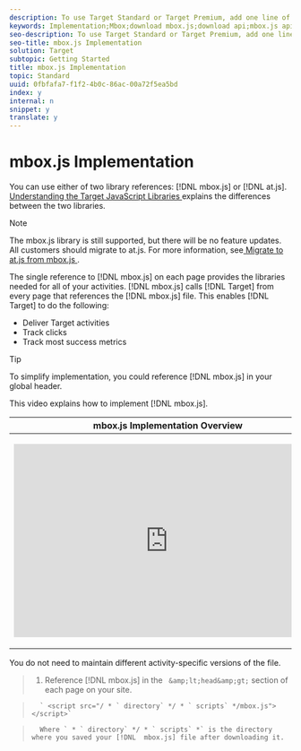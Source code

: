 ```yaml
---
description: To use Target Standard or Target Premium, add one line of code to call mbox.js.
keywords: Implementation;Mbox;download mbox.js;download api;mbox.js api
seo-description: To use Target Standard or Target Premium, add one line of code to call mbox.js.
seo-title: mbox.js Implementation
solution: Target
subtopic: Getting Started
title: mbox.js Implementation
topic: Standard
uuid: 0fbfafa7-f1f2-4b0c-86ac-00a72f5ea5bd
index: y
internal: n
snippet: y
translate: y
---
```


# mbox.js Implementation

You can use either of two library references: [!DNL  mbox.js] or [!DNL  at.js]. [ Understanding the Target JavaScript Libraries ](../c_seting_up_target/c_implementing_target/c_target-implement.md#concept_60B748DE4293488F917E8F1FA4C7E9EB) explains the differences between the two libraries. 


>[!NOTE]
>
>The mbox.js library is still supported, but there will be no feature updates. All customers should migrate to at.js. For more information, see[ Migrate to at.js from mbox.js ](../c_seting_up_target/c_implementing_target/c_target-atjs-implementation/t_target-migrate-atjs.md#task_DE55DCE9AC2F49728395665DE1B1E6EA). 



The single reference to [!DNL  mbox.js] on each page provides the libraries needed for all of your activities. [!DNL  mbox.js] calls [!DNL  Target] from every page that references the [!DNL  mbox.js] file. This enables [!DNL  Target] to do the following: 


* Deliver Target activities
* Track clicks
* Track most success metrics



>[!TIP]
>
>To simplify implementation, you could reference [!DNL  mbox.js] in your global header. 



This video explains how to implement [!DNL  mbox.js]. 



<table id="table_C56F4BE9B867463380013C584D97DAD2"> 
 <thead> 
  <tr> 
   <th class="entry" colspan="2"> mbox.js Implementation Overview </th> 
   <th colname="col3" class="entry"> 8:52 </th> 
  </tr> 
 </thead>
 <tbody> 
  <tr> 
   <td colspan="2"> <p> 
     <div width="550" class="video-iframe"> 
      <iframe src="https://www.youtube.com/embed/f-A1zET6AwE/" frameborder="0" webkitallowfullscreen="true" mozallowfullscreen="true" oallowfullscreen="true" msallowfullscreen="true" allowfullscreen="allowfullscreen" scrolling="no" width="550" height="345">https://www.youtube.com/embed/f-A1zET6AwE/</iframe>
     </div> </p> </td> 
   <td colname="col3"> <p> 
     <ul id="ul_B17C3EFA4B664415AE0159E418FF45C4"> 
      <li id="li_916224D2105348BE93D60015B2F43D4F">Select the correct settings for your <span class="filepath"> mbox.js </span> file </li> 
      <li id="li_0FED234A3A054DEAB62C4F58BAB47F7F">Implement <span class="keyword"> Target </span> by adding the <span class="filepath"> mbox.js </span> file to the &lt;head&gt; of your site </li> 
     </ul> </p> </td> 
  </tr> 
 </tbody> 
</table>

You do not need to maintain different activity-specific versions of the file. 

>1. Reference [!DNL  mbox.js] in the ` &amp;lt;head&amp;gt;` section of each page on your site.

>       ` <script src="/ * ` directory` */ * ` scripts` */mbox.js"></script>` 

>       Where ` * ` directory` */ * ` scripts` *` is the directory where you saved your [!DNL  mbox.js] file after downloading it. 
